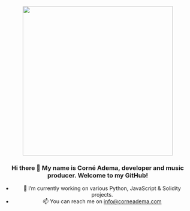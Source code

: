<div id="header" align="center">
  <img src="https://corneadema.com/avatar.jpg" width="400"/>

### Hi there 👋 My name is Corné Adema, developer and music producer. Welcome to my GitHub!

- 🔭 I’m currently working on various Python, JavaScript & Solidity projects.
- 📫 You can reach me on info@corneadema.com

<!--
**0xcorne/0xcorne** is a ✨ _special_ ✨ repository because its `README.md` (this file) appears on your GitHub profile.

Here are some ideas to get you started:

- 🔭 I’m currently working on ...
- 🌱 I’m currently learning ...
- 👯 I’m looking to collaborate on ...
- 🤔 I’m looking for help with ...
- 💬 Ask me about ...
- 📫 How to reach me: ...
- 😄 Pronouns: ...
- ⚡ Fun fact: ...
-->
